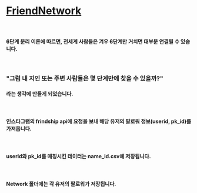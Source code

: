 # <a href="https://cld338.github.io/FriendNetwork">FriendNetwork</a>

<br><h4>6단계 분리 이론에 따르면, 전세계 사람들은 겨우 6단계만 거치면 대부분 연결될 수 있습니다.</h4>
<br><h3>"그럼 내 지인 또는 주변 사람들은 몇 단계만에 찾을 수 있을까?"</h3>
<h4>라는 생각에 만들게 되었습니다.</h4>




<br><h4>인스타그램의 frindship api에 요청을 보내 해당 유저의 팔로워 정보(userid, pk_id)를 가져옵니다.</h4>
<br><h4>userid와 pk_id를 매칭시킨 데이터는 name_id.csv에 저장됩니다.</h4>
<br><h4>Network 폴더에는 각 유저의 팔로워가 저장됩니다.</h4>
